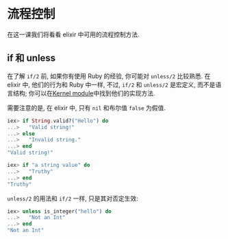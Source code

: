# 流程控制
在这一课我们将看看 elixir 中可用的流程控制方法.

## if 和 unless
在了解 `if/2` 前, 如果你有使用 Ruby 的经验, 你可能对 `unless/2` 比较熟悉. 在 elixir 中, 他们的行为和 Ruby 中一样, 不过, `if/2` 和 `unless/2` 是宏定义, 而不是语言结构; 你可以在[Kernel module](https://hexdocs.pm/elixir/Kernel.html)中找到他们的实现方法.

需要注意的是, 在 elixir 中, 只有 `nil` 和布尔值 `false` 为假值.
```elixir
iex> if String.valid?("Hello") do
...>   "Valid string!"
...> else
...>   "Invalid string."
...> end
"Valid string!"

iex> if "a string value" do
...>   "Truthy"
...> end
"Truthy"
```

`unless/2` 的用法和 `if/2` 一样, 只是其对否定生效:
```elixir
iex> unless is_integer("hello") do
...>   "Not an Int"
...> end
"Not an Int"
```